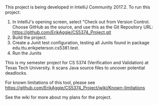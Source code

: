 This project is being developed in IntelliJ Community 2017.2. To run this project:
1. In IntelliJ's opening screen, select "Check out from Version Control. Choose GitHub as the source, and use this as the Git Repository URL: https://github.com/ErikAggie/CS5374_Project.git
2. Build the project.
3. Create a Junit test configuration, testing all Junits found in package edu.ttu.erikpeterson.cs5381.test.
4. Run the Junits

This is my semester project for CS 5374 (Verification and Validation) at Texas Tech University. It scans Java source files to uncover potential deadlocks.

For known limitations of this tool, please see https://github.com/ErikAggie/CS5374_Project/wiki/Known-limitations

See the wiki for more about my plans for the project.

